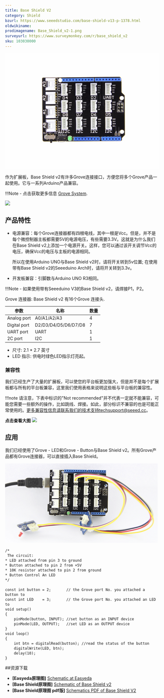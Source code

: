 ```yaml
---
title: Base Shield V2
category: Shield
bzurl: https://www.seeedstudio.com/base-shield-v13-p-1378.html
oldwikiname:
prodimagename: Base_Shield_v2-1.png
surveyurl: https://www.surveymonkey.com/r/base_shield_v2
sku: 103030000
---
```


![enter image description here](https://raw.githubusercontent.com/SeeedDocument/Base_Shield_V2/master/img/Base_Shield_v2-1.png)

作为扩展板，Base Shield v2有许多Grove连接接口，方便您将多个Grove产品一起使用。它与一系列Arduino产品兼容。

!!!Note
    -  点击获取更多信息 [Grove System](/Grove_System/).

[![](https://github.com/SeeedDocument/wiki_chinese/raw/master/docs/images/click_to_buy.PNG)](https://item.taobao.com/item.htm?spm=a1z10.3-c.w4002-11172317909.9.5e478797vOWxHW&id=520233320144)


## 产品特性

* 电源兼容：每个Grove连接器都有四根电线，其中一根是Vcc。但是，并不是每个微控制器主板都需要5V的电源电压，有些需要3.3V。这就是为什么我们在Base Shield v2上添加一个电源开关。这样，您可以通过该开关调节Vcc的电压，确保Vcc的电压与主板的电源相同。

    所以在使用Arduino UNO与Base Shield v2时，请将开关转到5v位置; 在使用带有Base Shield v2的Seeeduino Arch时，请将开关转到3.3v。


* 开发板兼容：引脚数与Arduino UNO R3相同。


!!!Note
    - 如果使用带有Seeeduino V3的Base Shield v2，请焊接P1，P2。

Grove 连接器: Base Shield v2 有16个Grove 连接头.

| 参数 | 名称 | 数量|
|----------------|---------|-----|
|Analog port|	A0/A1/A2/A3	|4|
|Digital port|	D2/D3/D4/D5/D6/D7/D8	|7|
|UART port|	UART|	1|
| 2C port  |	I2C  |	1 |

* 尺寸: 2.1 * 2.7 英寸
* LED 指示: 供电时绿色LED指示灯亮起。

### 兼容性

我们已经生产了大量的扩展板，可以使您的平台板更加强大，但是并不是每个扩展板都与所有的平台板兼容，这里我们使用表格来说明这些板与平台板的兼容性。


!!!note
    请注意，下表中标识的"Not recommended"并不代表一定就不能兼容，可能您需要一些额外的操作，比如跳线、焊接。如此，部分标识不兼容的也是可能正常使用的。更多兼容性信息请联系我们的技术支持techsupport@seeed.cc。

**点击查看大图**
[![](https://github.com/SeeedDocument/Seeed-WiKi/raw/master/docs/images/Shield%20Compatibility.png)](https://raw.githubusercontent.com/SeeedDocument/Seeed-WiKi/master/docs/images/Shield%20Compatibility.png)



## 应用

我们已经使用了Grove - LED和Grove - Button与Base Shield v2。所有Grove产品都有Grove连接器，可以直接插入Base Shield。

![enter image description here](https://raw.githubusercontent.com/SeeedDocument/Base_Shield_V2/master/img/Base_Shield_v2-3.png)

```
/*
 The circuit:
* LED attached from pin 3 to ground
* Button attached to pin 2 from +5V
* 10K resistor attached to pin 2 from ground
* Button Control An LED
*/

const int button = 2;       // the Grove port No. you attached a button to
const int LED    = 3;       // the Grove port No. you attached an LED to
void setup()
{
    pinMode(button, INPUT); //set button as an INPUT device
    pinMode(LED, OUTPUT);   //set LED as an OUTPUT device
}
void loop()
{
    int btn = digitalRead(button); //read the status of the button
    digitalWrite(LED, btn);
    delay(10);
}
```

##资源下载

* **[Easyeda原理图]** [Schematic at Easyeda](https://easyeda.com/Seeed/Base_Shield_v2-73af558cabc84d489aa150d218c9a39d)
*  **[Base Shield原理图]** [Schematic of Base Shield v2](https://raw.githubusercontent.com/SeeedDocument/Base_Shield_V2/master/res/Base_Shield_v2.zip)
*  **[Base Shield原理图 pdf版]** [Schematics PDF of Base Shield V2](https://raw.githubusercontent.com/SeeedDocument/Base_Shield_V2/master/res/Base_Shield_v2.pdf)
